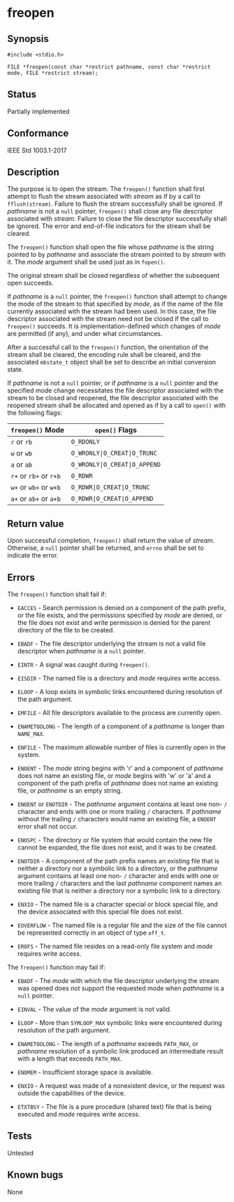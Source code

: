 # freopen

## Synopsis

`#include <stdio.h>`

`FILE *freopen(const char *restrict pathname, const char *restrict mode, FILE *restrict stream);`

## Status

Partially implemented

## Conformance

IEEE Std 1003.1-2017

## Description

The purpose is to open the stream. The `freopen()` function shall first attempt to flush the stream associated with
_stream_ as if by a call to `fflush(stream)`. Failure to flush the stream successfully shall be ignored. If _pathname_
is not a `null` pointer, `freopen()` shall close any file descriptor associated with _stream_. Failure to close the
file descriptor successfully shall be ignored. The error and end-of-file indicators for the stream shall be cleared.

The `freopen()` function shall open the file whose _pathname_ is the string pointed to by _pathname_ and associate the
stream pointed to by _stream_ with it. The _mode_ argument shall be used just as in `fopen()`.

The original stream shall be closed regardless of whether the subsequent open succeeds.

If _pathname_ is a `null` pointer, the `freopen()` function shall attempt to change the mode of the stream to that
specified by _mode_, as if the name of the file currently associated with the stream had been used. In this case, the
file descriptor associated with the stream need not be closed if the call to `freopen()` succeeds. It is
implementation-defined which changes of _mode_ are permitted (if any), and under what circumstances.

After a successful call to the `freopen()` function, the orientation of the stream shall be cleared, the encoding rule
shall be cleared, and the associated `mbstate_t` object shall be set to describe an initial conversion state.

If _pathname_ is not a `null` pointer, or if _pathname_ is a `null` pointer and the specified mode change necessitates
the file descriptor associated with the stream to be closed and reopened, the file descriptor associated with the
reopened stream shall be allocated and opened as if by a call to `open()` with the following flags:

| `freopen()` Mode       | `open()` Flags                |
| ---------------------- | ----------------------------- |
| `r` or `rb`            | `O_RDONLY`                    |
| `w` or `wb`            | `O_WRONLY\|O_CREAT\|O_TRUNC`  |
| `a` or `ab`            | `O_WRONLY\|O_CREAT\|O_APPEND` |
| `r+` or `rb+` or `r+b` | `O_RDWR`                      |
| `w+` or `wb+` or `w+b` | `O_RDWR\|O_CREAT\|O_TRUNC`    |
| `a+` or `ab+` or `a+b` | `O_RDWR\|O_CREAT\|O_APPEND`   |

## Return value

Upon successful completion, `freopen()` shall return the value of _stream_. Otherwise, a `null` pointer shall be
returned, and `errno` shall be set to indicate the error.

## Errors

The `freopen()` function shall fail if:

* `EACCES` - Search permission is denied on a component of the path prefix, or the file exists, and the permissions
specified by _mode_ are denied, or the file does not exist and write permission is denied for the parent directory of
the file to be created.

* `EBADF` - The file descriptor underlying the stream is not a valid file descriptor when _pathname_ is a `null`
pointer.

* `EINTR` - A signal was caught during `freopen()`.

* `EISDIR` - The named file is a directory and _mode_ requires write access.

* `ELOOP` - A loop exists in symbolic links encountered during resolution of the path argument.

* `EMFILE` - All file descriptors available to the process are currently open.

* `ENAMETOOLONG` - The length of a component of a _pathname_ is longer than `NAME_MAX`.

* `ENFILE` - The maximum allowable number of files is currently open in the system.

* `ENOENT` - The _mode_ string begins with 'r' and a component of _pathname_ does not name an existing file, or _mode_
begins with 'w' or 'a' and a component of the path prefix of _pathname_ does not name an existing file, or _pathname_
is an empty string.

* `ENOENT` or `ENOTDIR` - The _pathname_ argument contains at least one non- `/` character and ends with one or more
trailing `/` characters. If _pathname_ without the trailing `/` characters would name an existing file, a `ENOENT`
error shall not occur.

* `ENOSPC` - The directory or file system that would contain the new file cannot be expanded, the file does not exist,
and it was to be created.

* `ENOTDIR` - A component of the path prefix names an existing file that is neither a directory nor a symbolic link to a
directory, or the _pathname_ argument contains at least one non- `/` character and ends with one or more trailing `/`
characters and the last _pathname_ component names an existing file that is neither a directory nor a symbolic link to a
directory.

* `ENXIO` - The named file is a character special or block special file, and the device associated with this special
file does not exist.

* `EOVERFLOW` - The named file is a regular file and the size of the file cannot be represented correctly in an object
of type `off_t`.

* `EROFS` - The named file resides on a read-only file system and _mode_ requires write access.

The `freopen()` function may fail if:

* `EBADF` - The _mode_ with which the file descriptor underlying the stream was opened does not support the requested
mode when _pathname_ is a `null` pointer.

* `EINVAL` - The value of the _mode_ argument is not valid.

* `ELOOP` - More than `SYMLOOP_MAX` symbolic links were encountered during resolution of the path argument.

* `ENAMETOOLONG` - The length of a _pathname_ exceeds `PATH_MAX`, or _pathname_ resolution of a symbolic link produced
an intermediate result with a length that exceeds `PATH_MAX`.

* `ENOMEM` - Insufficient storage space is available.

* `ENXIO` - A request was made of a nonexistent device, or the request was outside the capabilities of the device.

* `ETXTBSY` - The file is a pure procedure (shared text) file that is being executed and _mode_ requires write access.

## Tests

Untested

## Known bugs

None
